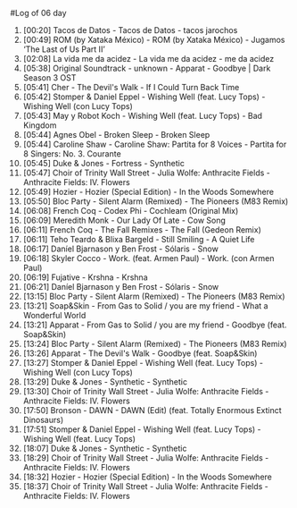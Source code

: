 #Log of 06 day

1. [00:20] Tacos de Datos - Tacos de Datos - tacos jarochos
1. [00:49] ROM (by Xataka México) - ROM (by Xataka México) - Jugamos ‘The Last of Us Part II’
1. [02:08] La vida me da acidez - La vida me da acidez - me da acidez
1. [05:38] Original Soundtrack - unknown - Apparat - Goodbye | Dark Season 3 OST
1. [05:41] Cher - The Devil's Walk - If I Could Turn Back Time
1. [05:42] Stomper & Daniel Eppel - Wishing Well (feat. Lucy Tops) - Wishing Well (con Lucy Tops)
1. [05:43] May y Robot Koch - Wishing Well (feat. Lucy Tops) - Bad Kingdom
1. [05:44] Agnes Obel - Broken Sleep - Broken Sleep
1. [05:44] Caroline Shaw - Caroline Shaw: Partita for 8 Voices - Partita for 8 Singers: No. 3. Courante
1. [05:45] Duke & Jones - Fortress - Synthetic
1. [05:47] Choir of Trinity Wall Street - Julia Wolfe: Anthracite Fields - Anthracite Fields: IV. Flowers
1. [05:49] Hozier - Hozier (Special Edition) - In the Woods Somewhere
1. [05:50] Bloc Party - Silent Alarm (Remixed) - The Pioneers (M83 Remix)
1. [06:08] French Coq - Codex Phi - Cochleam (Original Mix)
1. [06:09] Meredith Monk - Our Lady Of Late - Cow Song
1. [06:11] French Coq - The Fall Remixes - The Fall (Gedeon Remix)
1. [06:11] Teho Teardo & Blixa Bargeld - Still Smiling - A Quiet Life
1. [06:17] Daníel Bjarnason y Ben Frost - Sólaris - Snow
1. [06:18] Skyler Cocco - Work. (feat. Armen Paul) - Work. (con Armen Paul)
1. [06:19] Fujative - Krshna - Krshna
1. [06:21] Daníel Bjarnason y Ben Frost - Sólaris - Snow
1. [13:15] Bloc Party - Silent Alarm (Remixed) - The Pioneers (M83 Remix)
1. [13:21] Soap&Skin - From Gas to Solid / you are my friend - What a Wonderful World
1. [13:21] Apparat - From Gas to Solid / you are my friend - Goodbye (feat. Soap&Skin)
1. [13:24] Bloc Party - Silent Alarm (Remixed) - The Pioneers (M83 Remix)
1. [13:26] Apparat - The Devil's Walk - Goodbye (feat. Soap&Skin)
1. [13:27] Stomper & Daniel Eppel - Wishing Well (feat. Lucy Tops) - Wishing Well (con Lucy Tops)
1. [13:29] Duke & Jones - Synthetic - Synthetic
1. [13:30] Choir of Trinity Wall Street - Julia Wolfe: Anthracite Fields - Anthracite Fields: IV. Flowers
1. [17:50] Bronson - DAWN - DAWN (Edit) (feat. Totally Enormous Extinct Dinosaurs)
1. [17:51] Stomper & Daniel Eppel - Wishing Well (feat. Lucy Tops) - Wishing Well (feat. Lucy Tops)
1. [18:07] Duke & Jones - Synthetic - Synthetic
1. [18:29] Choir of Trinity Wall Street - Julia Wolfe: Anthracite Fields - Anthracite Fields: IV. Flowers
1. [18:32] Hozier - Hozier (Special Edition) - In the Woods Somewhere
1. [18:37] Choir of Trinity Wall Street - Julia Wolfe: Anthracite Fields - Anthracite Fields: IV. Flowers
